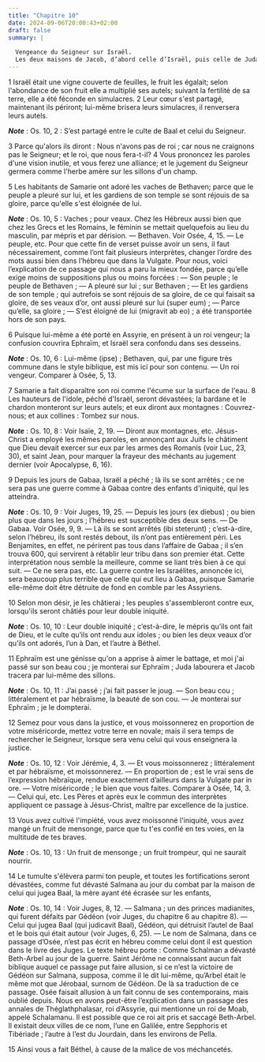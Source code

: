 ```yaml
---
title: "Chapitre 10"
date: 2024-09-06T20:00:43+02:00
draft: false
summary: |
  
  Vengeance du Seigneur sur Israël.
  Les deux maisons de Jacob, d’abord celle d’Israël, puis celle de Juda, porteront chacune la peine de leurs iniquités.
---
```



1 Israël était une vigne couverte de feuilles, le fruit les égalait; selon l'abondance de son fruit elle a multiplié ses autels; suivant la fertilité de sa terre, elle a été féconde en simulacres. 2 Leur cœur s'est partagé, maintenant ils périront; lui-même brisera leurs simulacres, il renversera leurs autels.

***Note*** :  Os. 10, 2 : S’est partagé entre le culte de Baal et celui du Seigneur.


3 Parce qu'alors ils diront : Nous n'avons pas de roi ; car nous ne craignons pas le Seigneur; et le roi, que nous fera-t-il? 4 Vous prononcez les paroles d'une vision inutile, et vous ferez une alliance; et le jugement du Seigneur germera comme l'herbe amère sur les sillons d'un champ.


5 Les habitants de Samarie ont adoré les vaches de Bethaven; parce que le peuple a pleuré sur lui, et les gardiens de son temple se sont réjouis de sa gloire, parce qu'elle s'est éloignée de lui.

***Note*** :  Os. 10, 5 : Vaches ; pour veaux. Chez les Hébreux aussi bien que chez les Grecs et les Romains, le féminin se mettait quelquefois au lieu du masculin, par mépris et par dérision. ― Bethaven. Voir Osée, 4, 15. ― Le peuple, etc. Pour que cette fin de verset puisse avoir un sens, il faut nécessairement, comme l’ont fait plusieurs interprètes, changer l’ordre des mots aussi bien dans l’hébreu que dans la Vulgate. Pour nous, voici l’explication de ce passage qui nous a paru la mieux fondée, parce qu’elle exige moins de suppositions plus ou moins forcées : ― Son peuple ; le peuple de Bethaven ; ― A pleuré sur lui ; sur Bethaven ; ― Et les gardiens de son temple ; qui autrefois se sont réjouis de sa gloire, de ce qui faisait sa gloire, de ses veaux d’or, ont aussi pleuré sur lui (super eum) ; ― Parce qu’elle, sa gloire ; ― S’est éloigné de lui (migravit ab eo) ; a été transportée hors de son pays.

6 Puisque lui-même a été porté en Assyrie, en présent à un roi vengeur; la confusion couvrira Ephraïm, et Israël sera confondu dans ses desseins.

***Note*** :  Os. 10, 6 : Lui-même (ipse) ; Bethaven, qui, par une figure très commune dans le style biblique, est mis ici pour son contenu. ― Un roi vengeur. Comparer à Osée, 5, 13.


7 Samarie a fait disparaître son roi comme l'écume sur la surface de l'eau. 8 Les hauteurs de l'idole, péché d'Israël, seront dévastées; la bardane et le chardon monteront sur leurs autels; et eux diront aux montagnes : Couvrez-nous; et aux collines : Tombez sur nous.

***Note*** :  Os. 10, 8 : Voir Isaïe, 2, 19. ― Diront aux montagnes, etc. Jésus-Christ a employé les mêmes paroles, en annonçant aux Juifs le châtiment que Dieu devait exercer sur eux par les armes des Romanis (voir Luc, 23, 30), et saint Jean, pour marquer la frayeur des méchants au jugement dernier (voir Apocalypse, 6, 16).


9 Depuis les jours de Gabaa, Israël a péché ; là ils se sont arrêtés ; ce ne sera pas une guerre comme à Gabaa contre des enfants d'iniquité, qui les atteindra.

***Note*** :  Os. 10, 9 : Voir Juges, 19, 25. ― Depuis les jours (ex diebus) ; ou bien plus que dans les jours ; l’hébreu est susceptible des deux sens. ― De Gabaa. Voir Osée, 9, 9. ― Là ils se sont arrêtés (ibi steterunt) ; c’est-à-dire, selon l’hébreu, ils sont restés debout, ils n’ont pas entièrement péri. Les Benjamites, en effet, ne périrent pas tous dans l’affaire de Gabaa ; il s’en trouva 600, qui servirent à rétablir leur tribu dans son premier état. Cette interprétation nous semble la meilleure, comme se liant très bien à ce qui suit. ― Ce ne sera pas, etc. La guerre contre les Israélites, annoncée ici, sera beaucoup plus terrible que celle qui eut lieu à Gabaa, puisque Samarie elle-même doit être détruite de fond en comble par les Assyriens.

10 Selon mon désir, je les châtierai ; les peuples s'assembleront contre eux, lorsqu'ils seront châtiés pour leur double iniquité.

***Note*** :  Os. 10, 10 : Leur double iniquité ; c’est-à-dire, le mépris qu’ils ont fait de Dieu, et le culte qu’ils ont rendu aux idoles ; ou bien les deux veaux d’or qu’ils ont adorés, l’un à Dan, et l’autre à Béthel.


11 Ephraïm est une génisse qu'on a apprise à aimer le battage, et moi j'ai passé sur son beau cou ; je monterai sur Ephraïm ; Juda labourera et Jacob tracera par lui-même des sillons.

***Note*** :  Os. 10, 11 : J’ai passé ; j’ai fait passer le joug. ― Son beau cou ; littéralement et par hébraïsme, la beauté de son cou. ― Je monterai sur Ephraïm ; je le dompterai.


12 Semez pour vous dans la justice, et vous moissonnerez en proportion de votre miséricorde, mettez votre terre en novale; mais il sera temps de rechercher le Seigneur, lorsque sera venu celui qui vous enseignera la justice.

***Note*** :  Os. 10, 12 : Voir Jérémie, 4, 3. ― Et vous moissonnerez ; littéralement et par hébraïsme, et moissonnerez. ― En proportion de ; est le vrai sens de l’expression hébraïque, rendue exactement d’ailleurs dans la Vulgate par in ore. ― Votre miséricorde ; le bien que vous faites. Comparer à Osée, 14, 3. ― Celui qui, etc. Les Pères et après eux le commun des interprètes appliquent ce passage à Jésus-Christ, maître par excellence de la justice.

13 Vous avez cultivé l'impiété, vous avez moissonné l'iniquité, vous avez mangé un fruit de mensonge, parce que tu t'es confié en tes voies, en la multitude de tes braves.

***Note*** :  Os. 10, 13 : Un fruit de mensonge ; un fruit trompeur, qui ne saurait nourrir.

14 Le tumulte s'élèvera parmi ton peuple, et toutes les fortifications seront dévastées, comme fut dévasté Salmana au jour du combat par la maison de celui qui jugea Baal, la mère ayant été écrasée sur les enfants,

***Note*** :  Os. 10, 14 : Voir Juges, 8, 12. ― Salmana ; un des princes madianites, qui furent défaits par Gédéon (voir Juges, du chapitre 6 au chapitre 8). ― Celui qui jugea Baal (qui judicavit Baal), Gédéon, qui détruisit l’autel de Baal et le bois qui était autour (voir Juges, 6, 25). ― Le nom de Salmana, dans ce passage d’Osée, n’est pas écrit en hébreu comme celui dont il est question dans le livre des Juges. Le texte hébreu porte : Comme Schalman a dévasté Beth-Arbel au jour de la guerre. Saint Jérôme ne connaissant aucun fait biblique auquel ce passage put faire allusion, si ce n’est la victoire de Gédéon sur Salmana, supposa, comme il le dit lui-même, qu’Arbel était le même mot que Jérobaal, surnom de Gédéon. De là sa traduction de ce passage. Osée faisait allusion à un fait connu de ses contemporains, mais oublié depuis. Nous en avons peut-être l’explication dans un passage des annales de Théglathphalasar, roi d’Assyrie, qui mentionne un roi de Moab, appelé Schalamanu. Il est possible que ce roi ait pris et
saccagé Beth-Arbel. Il existait deux villes de ce nom, l’une en Galilée, entre Sepphoris et Tibériade ; l’autre à l’est du Jourdain, dans les environs de Pella.

15 Ainsi vous a fait Béthel, à cause de la malice de vos méchancetés.

